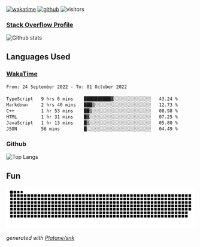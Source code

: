 [![wakatime](https://wakatime.com/badge/user/82c377cd-a54c-404c-b7df-177b313ca539.svg)](https://wakatime.com/@82c377cd-a54c-404c-b7df-177b313ca539)
[![github](https://img.shields.io/github/followers/xinthose?logo=github&style=plastic)](https://github.com/alanhamlett?tab=followers)
![visitors](https://visitor-badge.glitch.me/badge?page_id=xinthose&left_color=green&right_color=red)
### [Stack Overflow Profile](https://stackoverflow.com/users/4056146/xinthose)

![Github stats](https://github-readme-stats.vercel.app/api?username=xinthose&show_icons=true&theme=radical&count_private=true)

## Languages Used

### [WakaTime](https://wakatime.com/)
<!--START_SECTION:waka-->

```text
From: 24 September 2022 - To: 01 October 2022

TypeScript   9 hrs 6 mins    ██████████▓░░░░░░░░░░░░░░   43.24 %
Markdown     2 hrs 40 mins   ███▒░░░░░░░░░░░░░░░░░░░░░   12.73 %
C++          1 hr 53 mins    ██▒░░░░░░░░░░░░░░░░░░░░░░   08.98 %
HTML         1 hr 31 mins    █▓░░░░░░░░░░░░░░░░░░░░░░░   07.25 %
JavaScript   1 hr 13 mins    █▒░░░░░░░░░░░░░░░░░░░░░░░   05.80 %
JSON         56 mins         █░░░░░░░░░░░░░░░░░░░░░░░░   04.49 %
```

<!--END_SECTION:waka-->

### Github

![Top Langs](https://github-readme-stats.vercel.app/api/top-langs/?username=xinthose)

## Fun
![github contribution grid snake animation](https://raw.githubusercontent.com/xinthose/xinthose/output/github-contribution-grid-snake.svg)

_generated with [Platane/snk](https://github.com/Platane/snk)_
